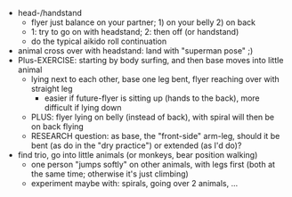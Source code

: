 * head-/handstand
    * flyer just balance on your partner; 1) on your belly 2) on back
    * 1: try to go on with headstand; 2: then off (or handstand)
    * do the typical aikido roll continuation
* animal cross over with headstand: land with "superman pose" ;)
* Plus-EXERCISE: starting by body surfing, and then base moves into little animal
    * lying next to each other, base one leg bent, flyer reaching over with straight leg
        * easier if future-flyer is sitting up (hands to the back), more difficult if lying down
    * PLUS: flyer lying on belly (instead of back), with spiral will then be on back flying
    * RESEARCH question: as base, the "front-side" arm-leg, should it be bent (as do in the "dry practice") or extended (as I'd do)?
* find trio, go into little animals (or monkeys, bear position walking)
    * one person "jumps softly" on other animals, with legs first (both at the same time; otherwise it's just climbing)
    * experiment maybe with: spirals, going over 2 animals, ...

